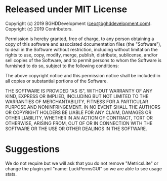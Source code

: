 # Released under MIT License

Copyright (c) 2019 BGHDDevelopment (ceo@bghddevelopment.com).  
Copyright (c) 2019 Contributors.

Permission is hereby granted, free of charge, to any person obtaining a copy of this software and associated documentation files (the "Software"), to deal in the Software without restriction, including without limitation the rights to use, copy, modify, merge, publish, distribute, sublicense, and/or sell copies of the Software, and to permit persons to whom the Software is furnished to do so, subject to the following conditions:

The above copyright notice and this permission notice shall be included in all copies or substantial portions of the Software.

THE SOFTWARE IS PROVIDED "AS IS", WITHOUT WARRANTY OF ANY KIND, EXPRESS OR IMPLIED, INCLUDING BUT NOT LIMITED TO THE WARRANTIES OF MERCHANTABILITY, FITNESS FOR A PARTICULAR PURPOSE AND NONINFRINGEMENT. IN NO EVENT SHALL THE AUTHORS OR COPYRIGHT HOLDERS BE LIABLE FOR ANY CLAIM, DAMAGES OR OTHER LIABILITY, WHETHER IN AN ACTION OF CONTRACT, TORT OR OTHERWISE, ARISING FROM, OUT OF OR IN CONNECTION WITH THE SOFTWARE OR THE USE OR OTHER DEALINGS IN THE SOFTWARE.

# Suggestions
We do not require but we will ask that you do not remove "MetricsLite" or change the plugin.yml "name: LuckPermsGUI" so we are able to see usage stats.
